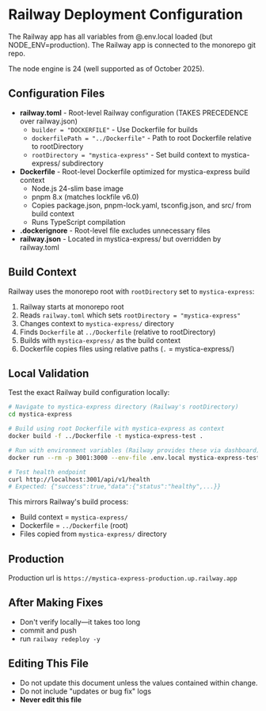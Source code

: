 # Railway Deployment Configuration

The Railway app has all variables from @.env.local loaded (but NODE_ENV=production). The Railway app is connected to the monorepo git repo.

The node engine is 24 (well supported as of October 2025).

## Configuration Files

- **railway.toml** - Root-level Railway configuration (TAKES PRECEDENCE over railway.json)
  - `builder = "DOCKERFILE"` - Use Dockerfile for builds
  - `dockerfilePath = "../Dockerfile"` - Path to root Dockerfile relative to rootDirectory
  - `rootDirectory = "mystica-express"` - Set build context to mystica-express/ subdirectory
- **Dockerfile** - Root-level Dockerfile optimized for mystica-express build context
  - Node.js 24-slim base image
  - pnpm 8.x (matches lockfile v6.0)
  - Copies package.json, pnpm-lock.yaml, tsconfig.json, and src/ from build context
  - Runs TypeScript compilation
- **.dockerignore** - Root-level file excludes unnecessary files
- **railway.json** - Located in mystica-express/ but overridden by railway.toml

## Build Context

Railway uses the monorepo root with `rootDirectory` set to `mystica-express`:
1. Railway starts at monorepo root
2. Reads `railway.toml` which sets `rootDirectory = "mystica-express"`
3. Changes context to `mystica-express/` directory
4. Finds `Dockerfile` at `../Dockerfile` (relative to rootDirectory)
5. Builds with `mystica-express/` as the build context
6. Dockerfile copies files using relative paths (`.` = mystica-express/)
  
## Local Validation

Test the exact Railway build configuration locally:

```bash
# Navigate to mystica-express directory (Railway's rootDirectory)
cd mystica-express

# Build using root Dockerfile with mystica-express as context
docker build -f ../Dockerfile -t mystica-express-test .

# Run with environment variables (Railway provides these via dashboard)
docker run --rm -p 3001:3000 --env-file .env.local mystica-express-test

# Test health endpoint
curl http://localhost:3001/api/v1/health
# Expected: {"success":true,"data":{"status":"healthy",...}}
```

This mirrors Railway's build process:
- Build context = `mystica-express/`
- Dockerfile = `../Dockerfile` (root)
- Files copied from `mystica-express/` directory

## Production

Production url is `https://mystica-express-production.up.railway.app`

## After Making Fixes

- Don't verify locally—it takes too long
- commit and push
- run `railway redeploy -y` 

## Editing This File

- Do not update this document unless the values contained within change. 
- Do not include "updates or bug fix" logs
- **Never edit this file**